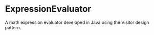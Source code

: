 # ExpressionEvaluator
A math expression evaluator developed in Java using the Visitor design pattern.
